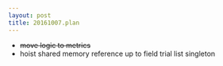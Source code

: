 ```yaml
---
layout: post
title: 20161007.plan
---
```

* <del>move logic to metrics</del>
* hoist shared memory reference up to field trial list singleton
